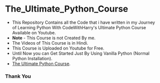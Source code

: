 # The_Ultimate_Python_Course
- This Repository Contains all the Code that i have written in my Journey of Learning Python With CodeWithHarry's Ultimate Python Course Available on Youtube.
- **Note** - This Course is not Created By me.
- The Videos of This Course is in Hindi.
- This Course is Uploaded on Youtube for Free.
- Until Now you can Get Started Just By Using Vanilla Python (Normal Python Installation).
- [The Ultimate Python Course](https://youtube.com/playlist?list=PLu0W_9lII9agwh1XjRt242xIpHhPT2llg).
### Thank You
